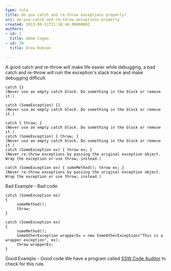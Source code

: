 ```yaml
---
type: rule
title: Do you catch and re-throw exceptions properly?
uri: do-you-catch-and-re-throw-exceptions-properly
created: 2013-09-11T21:16:44.0000000Z
authors:
- id: 1
  title: Adam Cogan
- id: 38
  title: Drew Robson

---
```


A good catch and re-throw will make life easier while debugging, a bad catch and re-throw will ruin the exception's stack trace and make debugging difficult.
 

```
catch {} 
(Never use an empty catch block. Do something in the block or remove it.)

catch (SomeException) {} 
(Never use an empty catch block. Do something in the block or remove it.)

catch { throw; } 
(Never use an empty catch block. Do something in the block or remove it.)
catch (SomeException) { throw; } 
(Never use an empty catch block. Do something in the block or remove it.)
catch (SomeException ex) { throw ex; } 
(Never re-throw exceptions by passing the original exception object. Wrap the exception or use throw; instead.)

catch (SomeException ex) { someMethod(); throw ex; } 
(Never re-throw exceptions by passing the original exception object. Wrap the exception or use throw; instead.)
```

Bad Example - Bad code

```
catch (SomeException ex) 
{ 
     someMethod(); 
     throw; 
}

catch (SomeException ex) 
{ 
     someMethod(); 
     SomeOtherException wrapperEx = new SomeOtherException("This is a wrapper exception", ex);
     throw wrapperEx; 
}
```

Good Example - Good code
We have a program called [SSW Code Auditor](http&#58;//www.ssw.com.au/ssw/CodeAuditor/Default.aspx) to check for this rule.
